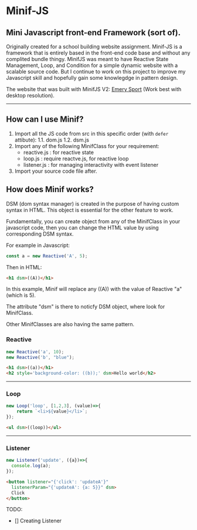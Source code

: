 # Minif-JS

## Mini Javascript front-end Framework (sort of).
Originally created for a school building website assignment. Minif-JS is a framework that is entirely based in the front-end code base and without any complited bundle thingy.
MinifJS was meant to have Reactive State Management, Loop, and Condition for a simple dynamic website with a scalable source code. But I continue to work on this project to improve my Javascript skill and hopefully gain some knowlegdge in pattern design.

The website that was built with MinifJS V2: [Emery Sport](https://emerysport.netlify.app) (Work best with desktop resolution).

---

## How can I use Minif?

1. Import all the JS code from src in this specific order (with `defer` attibute): 
  1.1. dom.js
  1.2. dsm.js
2. Import any of the following MinifClass for your requirement:
    - reactive.js : for reactive state
    - loop.js : require reactve.js, for reactive loop
    - listener.js : for managing interactivity with event listener
3. Import your source code file after.

## How does Minif works?
DSM (dom syntax manager) is created in the purpose of having custom syntax in HTML. This object is essential for the other feature to work.

Fundamentally, you can create object from any of the MinifClass in your javascript code, then you can change the HTML value by using corresponding DSM syntax.

For example in Javascript:
```js
const a = new Reactive('A', 5);
```
Then in HTML:
```html
<h1 dsm>((A))</h1>
```
In this example, Minif will replace any ((A)) with the value of Reactive "a" (which is 5).

The attribute "dsm" is there to noticfy DSM object, where look for MinifClass.

Other MinifClasses are also having the same pattern.

### Reactive
```js
new Reactive('a', 10);
new Reactive('b', "blue");
```
```html
<h1 dsm>((a))</h1>
<h2 style='background-color: ((b));' dsm>Hello world</h2>
```

---

### Loop
```js
new Loop('loop', [1,2,3], (value)=>{
    return `<li>${value}</li>`;
});
```
```html
<ul dsm>((loop))</ul>
```

---

### Listener
```js
new Listener('update', ({a})=>{ 
  console.log(a); 
});
```
```html
<button listener="{'click': 'updateA'}" 
  listenerParam="{'updateA': {a: 5}}" dsm>
  Click
</button>
```

TODO:
- [] Creating Listener
